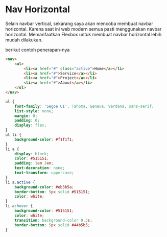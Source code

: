 # Nav Horizontal

Selain navbar vertical, sekarang saya akan mencoba membuat navbar horizontal. Karena saat ini web modern semua pasti menggunakan navbar horizontal. Memanfaatkan Flexbox untuk membuat navbar horizontal lebih mudah dilakukan.

berikut contoh penerapan-nya

```html
<nav>
    <ul>
        <li><a href="#" class="active">Home</a></li>
        <li><a href="#">Service</a></li>
        <li><a href="#">Project</a></li>
        <li><a href="#">About</a></li>
    </ul>
</nav>
```

```css
ul {
    font-family: 'Segoe UI', Tahoma, Geneva, Verdana, sans-serif;
    list-style: none;
    margin: 0;
    padding: 0;
    display: flex;
}
ul li {
    background-color: #f1f1f1;
}
li a {
    display: block;
    color: #515151;
    padding: 1em 2em;
    text-decoration: none;
    text-transform: uppercase;
}
li a.active {
    background-color: #eb3b5a;
    border-bottom: 5px solid #515151;
    color: white;
}
li a:hover {
    background-color: #515151;
    color: white;
    transition: background-color 0.3s;
    border-bottom: 5px solid #44b5b5;
}
```